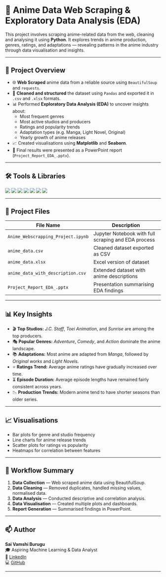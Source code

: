 # 🎌 Anime Data Web Scraping & Exploratory Data Analysis (EDA)

This project involves scraping anime-related data from the web, cleaning and analysing it using **Python**. It explores trends in anime production, genres, ratings, and adaptations — revealing patterns in the anime industry through data visualisation and insights.

---

## 📌 Project Overview

- 🌐 **Web Scraped** anime data from a reliable source using `BeautifulSoup` and `requests`.
- 🧹 **Cleaned and structured** the dataset using `Pandas` and exported it in `.csv` and `.xlsx` formats.
- 📊 Performed **Exploratory Data Analysis (EDA)** to uncover insights about:
  - Most frequent genres
  - Most active studios and producers
  - Ratings and popularity trends
  - Adaptation types (e.g. Manga, Light Novel, Original)
  - Yearly growth of anime releases
- 📈 Created visualisations using **Matplotlib** and **Seaborn**.
- 📑 Final results were presented as a PowerPoint report (`Project_Report_EDA_.pptx`).

---

## 🛠️ Tools & Libraries

<p float="left">
  <img src="https://img.shields.io/badge/Python-3776AB?style=for-the-badge&logo=python&logoColor=white"/>
  <img src="https://img.shields.io/badge/Pandas-150458?style=for-the-badge&logo=pandas&logoColor=white"/>
  <img src="https://img.shields.io/badge/NumPy-013243?style=for-the-badge&logo=numpy&logoColor=white"/>
  <img src="https://img.shields.io/badge/BeautifulSoup-4B8BBE?style=for-the-badge&logo=python&logoColor=white"/>
  <img src="https://img.shields.io/badge/Matplotlib-206b99?style=for-the-badge&logo=matplotlib&logoColor=white"/>
  <img src="https://img.shields.io/badge/Seaborn-4B8BBE?style=for-the-badge&logo=python&logoColor=white"/>
  <img src="https://img.shields.io/badge/Jupyter-FAF5F2?style=for-the-badge&logo=jupyter&logoColor=orange"/>
</p>

---

## 📂 Project Files

| File Name | Description |
|------------|-------------|
| `Anime_Webscrapping_Project.ipynb` | Jupyter Notebook with full scraping and EDA process |
| `anime_data.csv` | Cleaned dataset exported as CSV |
| `anime_data.xlsx` | Excel version of dataset |
| `anime_data_with_description.csv` | Extended dataset with anime descriptions |
| `Project_Report_EDA_.pptx` | Presentation summarising EDA findings |

---

## 📊 Key Insights

- 🎬 **Top Studios:** *J.C. Staff*, *Toei Animation*, and *Sunrise* are among the top producers.
- 🎭 **Popular Genres:** *Adventure*, *Comedy*, and *Action* dominate the anime landscape.
- 📚 **Adaptations:** Most anime are adapted from *Manga*, followed by *Original works* and *Light Novels*.
- ⭐ **Ratings Trend:** Average anime ratings have gradually increased over time.
- ⏳ **Episode Duration:** Average episode lengths have remained fairly consistent across years.
- 📉 **Production Trends:** Modern anime tend to have shorter seasons than older series.

---

## 📈 Visualisations

- Bar plots for genre and studio frequency  
- Line charts for anime release trends  
- Scatter plots for ratings vs popularity  
- Heatmaps for correlation between features  

---

## 🧭 Workflow Summary

1. **Data Collection** — Web scraped anime data using BeautifulSoup.  
2. **Data Cleaning** — Removed duplicates, handled missing values, normalised data.  
3. **Data Analysis** — Conducted descriptive and correlation analysis.  
4. **Data Visualisation** — Created multiple plots and dashboards.  
5. **Report Generation** — Summarised findings in PowerPoint.

---

## 📫 Author

**Sai Vamshi Burugu**  
🎓 Aspiring Machine Learning & Data Analyst  
🔗 [LinkedIn](https://www.linkedin.com/in/saivamshiburugu/)  
💻 [GitHub](https://github.com/SaiVamshiBurugu)

---

